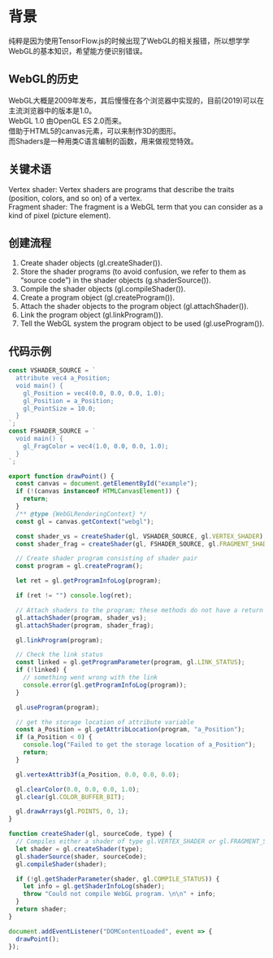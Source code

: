# 背景
纯粹是因为使用TensorFlow.js的时候出现了WebGL的相关报错，所以想学学WebGL的基本知识，希望能方便识别错误。

## WebGL的历史
WebGL大概是2009年发布，其后慢慢在各个浏览器中实现的，目前(2019)可以在主流浏览器中的版本是1.0。  
WebGL 1.0 由OpenGL ES 2.0而来。  
借助于HTML5的canvas元素，可以来制作3D的图形。  
而Shaders是一种用类C语言编制的函数，用来做视觉特效。  

## 关键术语
Vertex shader: Vertex shaders are programs that describe the traits (position, colors, and so on) of a vertex.  
Fragment shader: The fragment is a WebGL term that you can consider as a kind of pixel (picture element).  

## 创建流程
1. Create shader objects (gl.createShader()).
2. Store the shader programs (to avoid confusion, we refer to them as “source code”) in the shader objects (g.shaderSource()).
3. Compile the shader objects (gl.compileShader()).
4. Create a program object (gl.createProgram()).
5. Attach the shader objects to the program object (gl.attachShader()).
6. Link the program object (gl.linkProgram()).
7. Tell the WebGL system the program object to be used (gl.useProgram()).

## 代码示例
```js
const VSHADER_SOURCE = `
  attribute vec4 a_Position;
  void main() {
    gl_Position = vec4(0.0, 0.0, 0.0, 1.0);
    gl_Position = a_Position;
    gl_PointSize = 10.0;
  }
`;
const FSHADER_SOURCE = `
  void main() {
    gl_FragColor = vec4(1.0, 0.0, 0.0, 1.0);
  }
`;

export function drawPoint() {
  const canvas = document.getElementById("example");
  if (!(canvas instanceof HTMLCanvasElement)) {
    return;
  }
  /** @type {WebGLRenderingContext} */
  const gl = canvas.getContext("webgl");

  const shader_vs = createShader(gl, VSHADER_SOURCE, gl.VERTEX_SHADER);
  const shader_frag = createShader(gl, FSHADER_SOURCE, gl.FRAGMENT_SHADER);

  // Create shader program consisting of shader pair
  const program = gl.createProgram();

  let ret = gl.getProgramInfoLog(program);

  if (ret != "") console.log(ret);

  // Attach shaders to the program; these methods do not have a return value
  gl.attachShader(program, shader_vs);
  gl.attachShader(program, shader_frag);

  gl.linkProgram(program);

  // Check the link status
  const linked = gl.getProgramParameter(program, gl.LINK_STATUS);
  if (!linked) {
    // something went wrong with the link
    console.error(gl.getProgramInfoLog(program));
  }

  gl.useProgram(program);

  // get the storage location of attribute variable
  const a_Position = gl.getAttribLocation(program, "a_Position");
  if (a_Position < 0) {
    console.log("Failed to get the storage location of a_Position");
    return;
  }

  gl.vertexAttrib3f(a_Position, 0.0, 0.0, 0.0);

  gl.clearColor(0.0, 0.0, 0.0, 1.0);
  gl.clear(gl.COLOR_BUFFER_BIT);

  gl.drawArrays(gl.POINTS, 0, 1);
}

function createShader(gl, sourceCode, type) {
  // Compiles either a shader of type gl.VERTEX_SHADER or gl.FRAGMENT_SHADER
  let shader = gl.createShader(type);
  gl.shaderSource(shader, sourceCode);
  gl.compileShader(shader);

  if (!gl.getShaderParameter(shader, gl.COMPILE_STATUS)) {
    let info = gl.getShaderInfoLog(shader);
    throw "Could not compile WebGL program. \n\n" + info;
  }
  return shader;
}

document.addEventListener("DOMContentLoaded", event => {
  drawPoint();
});
```
